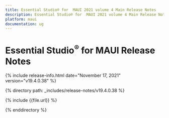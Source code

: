 ```yaml
---
title: Essential Studio® for  MAUI 2021 volume 4 Main Release Notes  
description: Essential Studio® for  MAUI 2021 volume 4 Main Release Notes 
platform: maui
documentation: ug
---
```


# Essential Studio<sup>®</sup> for  MAUI Release Notes  

{% include release-info.html date="November 17, 2021"  version="v19.4.0.38" %} 


{% directory path: _includes/release-notes/v19.4.0.38 %}

{% include {{file.url}} %}

{% enddirectory %}